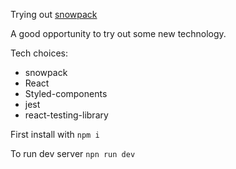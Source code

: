Trying out [snowpack](snowpack.dev) 

A good opportunity to try out some new technology.

  Tech choices:  
   - snowpack
   - React
   - Styled-components
   - jest
   - react-testing-library

First install with `npm i`

To run dev server `npn run dev`

